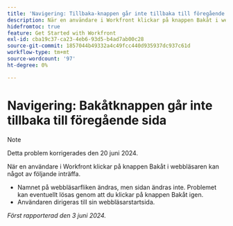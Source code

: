```yaml
---
title: 'Navigering: Tillbaka-knappen går inte tillbaka till föregående sida'
description: När en användare i Workfront klickar på knappen Bakåt i webbläsaren fungerar den inte som förväntat.
hidefromtoc: true
feature: Get Started with Workfront
exl-id: cba19c37-ca23-4eb6-93d5-b4ad7ab00c28
source-git-commit: 1857044b49332a4c49fcc440d935937dc937c61d
workflow-type: tm+mt
source-wordcount: '97'
ht-degree: 0%

---
```


# Navigering: Bakåtknappen går inte tillbaka till föregående sida

>[!NOTE]
>
>Detta problem korrigerades den 20 juni 2024.

När en användare i Workfront klickar på knappen Bakåt i webbläsaren kan något av följande inträffa.

* Namnet på webbläsarfliken ändras, men sidan ändras inte. Problemet kan eventuellt lösas genom att du klickar på knappen Bakåt igen.
* Användaren dirigeras till sin webbläsarstartsida.

_Först rapporterad den 3 juni 2024._

